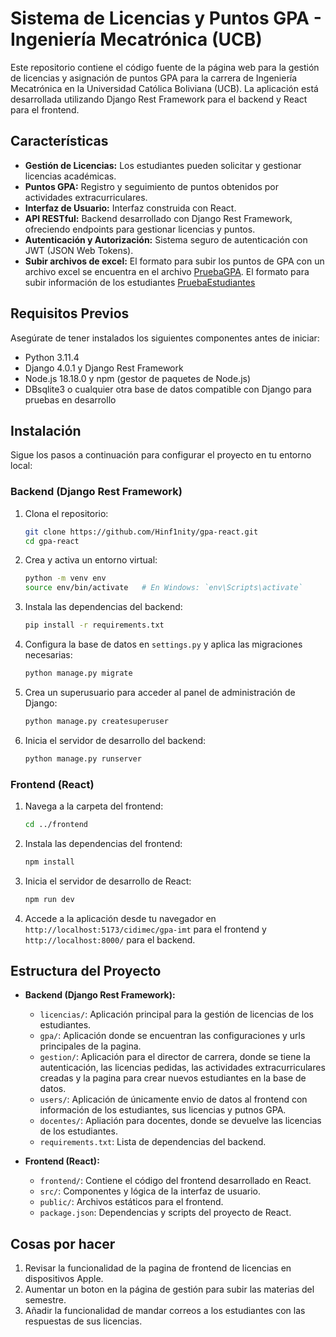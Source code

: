 # Sistema de Licencias y Puntos GPA - Ingeniería Mecatrónica (UCB)

Este repositorio contiene el código fuente de la página web para la gestión de licencias y asignación de puntos GPA para la carrera de Ingeniería Mecatrónica en la Universidad Católica Boliviana (UCB). La aplicación está desarrollada utilizando Django Rest Framework para el backend y React para el frontend.

## Características

- **Gestión de Licencias:** Los estudiantes pueden solicitar y gestionar licencias académicas.
- **Puntos GPA:** Registro y seguimiento de puntos obtenidos por actividades extracurriculares.
- **Interfaz de Usuario:** Interfaz construida con React.
- **API RESTful:** Backend desarrollado con Django Rest Framework, ofreciendo endpoints para gestionar licencias y puntos.
- **Autenticación y Autorización:** Sistema seguro de autenticación con JWT (JSON Web Tokens).
- **Subir archivos de excel:** El formato para subir los puntos de GPA con un archivo excel se encuentra en el archivo [PruebaGPA](PruebaGPA.xlsx). El formato para subir información de los estudiantes [PruebaEstudiantes](PruebaEstudiantes.xlsx)

## Requisitos Previos

Asegúrate de tener instalados los siguientes componentes antes de iniciar:

- Python 3.11.4
- Django 4.0.1 y Django Rest Framework
- Node.js 18.18.0 y npm (gestor de paquetes de Node.js)
- DBsqlite3 o cualquier otra base de datos compatible con Django para pruebas en desarrollo

## Instalación

Sigue los pasos a continuación para configurar el proyecto en tu entorno local:

### Backend (Django Rest Framework)

1. Clona el repositorio:

    ```bash
    git clone https://github.com/Hinf1nity/gpa-react.git
    cd gpa-react
    ```

2. Crea y activa un entorno virtual:

    ```bash
    python -m venv env
    source env/bin/activate   # En Windows: `env\Scripts\activate`
    ```

3. Instala las dependencias del backend:

    ```bash
    pip install -r requirements.txt
    ```

4. Configura la base de datos en `settings.py` y aplica las migraciones necesarias:

    ```bash
    python manage.py migrate
    ```

5. Crea un superusuario para acceder al panel de administración de Django:

    ```bash
    python manage.py createsuperuser
    ```

6. Inicia el servidor de desarrollo del backend:

    ```bash
    python manage.py runserver
    ```

### Frontend (React)

1. Navega a la carpeta del frontend:

    ```bash
    cd ../frontend
    ```

2. Instala las dependencias del frontend:

    ```bash
    npm install
    ```

3. Inicia el servidor de desarrollo de React:

    ```bash
    npm run dev
    ```

4. Accede a la aplicación desde tu navegador en `http://localhost:5173/cidimec/gpa-imt` para el frontend y `http://localhost:8000/` para el backend.

## Estructura del Proyecto

- **Backend (Django Rest Framework):**
  - `licencias/`: Aplicación principal para la gestión de licencias de los estudiantes.
  - `gpa/`: Aplicación donde se encuentran las configuraciones y urls principales de la pagina.
  - `gestion/`: Aplicación para el director de carrera, donde se tiene la autenticación, las licencias pedidas, las actividades extracurriculares creadas y la pagina para crear nuevos estudiantes en la base de datos.
  - `users/`: Aplicación de únicamente envio de datos al frontend con información de los estudiantes, sus licencias y putnos GPA.
  - `docentes/`: Apliación para docentes, donde se devuelve las licencias de los estudiantes.
  - `requirements.txt`: Lista de dependencias del backend.

- **Frontend (React):**
  - `frontend/`: Contiene el código del frontend desarrollado en React.
  - `src/`: Componentes y lógica de la interfaz de usuario.
  - `public/`: Archivos estáticos para el frontend.
  - `package.json`: Dependencias y scripts del proyecto de React.

## Cosas por hacer

1. Revisar la funcionalidad de la pagina de frontend de licencias en dispositivos Apple.
2. Aumentar un boton en la página de gestión para subir las materias del semestre.
3. Añadir la funcionalidad de mandar correos a los estudiantes con las respuestas de sus licencias.
